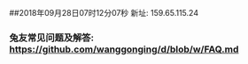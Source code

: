 ##2018年09月28日07时12分07秒 新址: 159.65.115.24
### 兔友常见问题及解答: https://github.com/wanggonging/d/blob/w/FAQ.md

